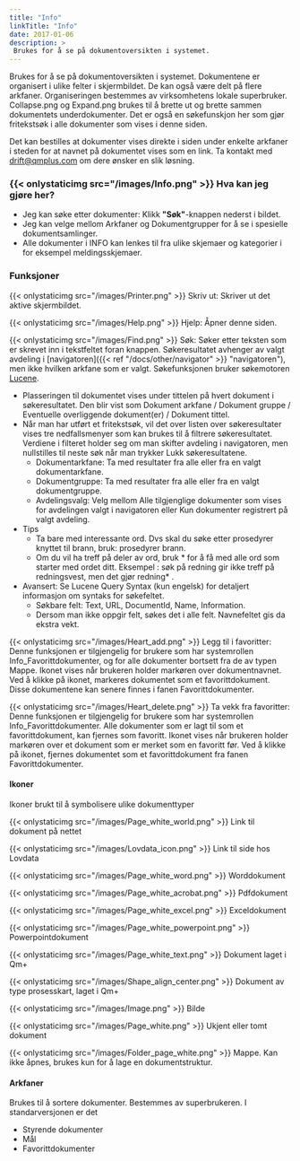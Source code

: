 ```yaml
---
title: "Info"
linkTitle: "Info"
date: 2017-01-06
description: >
 Brukes for å se på dokumentoversikten i systemet.
---
```

Brukes for å se på dokumentoversikten i systemet. Dokumentene er organisert i ulike felter i skjermbildet. De kan også være delt på flere arkfaner. Organiseringen bestemmes av virksomhetens lokale superbruker. Collapse.png og Expand.png brukes til å brette ut og brette sammen dokumentets underdokumenter. Det er også en søkefunskjon her som gjør fritekstsøk i alle dokumenter som vises i denne siden.

Det kan bestilles at dokumenter vises direkte i siden under enkelte arkfaner i steden for at navnet på dokumentet vises som en link. Ta kontakt med drift@qmplus.com om dere ønsker en slik løsning.

### {{< onlystaticimg src="/images/Info.png" >}} Hva kan jeg gjøre her?
* Jeg kan søke etter dokumenter: Klikk **"Søk"**-knappen nederst i bildet.
* Jeg kan velge mellom Arkfaner og Dokumentgrupper for å se i spesielle dokumentsamlinger.
* Alle dokumenter i INFO kan lenkes til fra ulike skjemaer og kategorier i for eksempel meldingsskjemaer.

### Funksjoner

{{< onlystaticimg src="/images/Printer.png" >}} Skriv ut: Skriver ut det aktive skjermbildet.

{{< onlystaticimg src="/images/Help.png" >}} Hjelp: Åpner denne siden.

{{< onlystaticimg src="/images/Find.png" >}} Søk: Søker etter teksten som er skrevet inn i tekstfeltet foran knappen. Søkeresultatet avhenger av valgt avdeling i [navigatoren]({{< ref "/docs/other/navigator" >}} "navigatoren"), men ikke hvilken arkfane som er valgt. Søkefunksjonen bruker søkemotoren [Lucene](http://lucene.apache.org/core/).

- Plasseringen til dokumentet vises under tittelen på hvert dokument i søkeresultatet. Den blir vist som Dokument arkfane / Dokument gruppe / Eventuelle overliggende dokument(er) / Dokument tittel.
- Når man har utført et fritekstsøk, vil det over listen over søkeresultater vises tre nedfallsmenyer som kan brukes til å filtrere søkeresultatet. Verdiene i filteret holder seg om man skifter avdeling i navigatoren, men nullstilles til neste søk når man trykker Lukk søkeresultatene.
  - Dokumentarkfane: Ta med resultater fra alle eller fra en valgt dokumentarkfane.
  - Dokumentgruppe: Ta med resultater fra alle eller fra en valgt dokumentgruppe.
  - Avdelingsvalg: Velg mellom Alle tilgjenglige dokumenter som vises for avdelingen valgt i navigatoren eller Kun dokumenter registrert på valgt avdeling.
- Tips
  - Ta bare med interessante ord. Dvs skal du søke etter prosedyrer knyttet til brann, bruk: prosedyrer brann.
  - Om du vil ha treff på deler av ord, bruk * for å få med alle ord som starter med ordet ditt. Eksempel : søk på redning gir ikke treff på redningsvest, men det gjør redning* .
- Avansert: Se Lucene Query Syntax (kun engelsk) for detaljert informasjon om syntaks for søkefeltet.
  - Søkbare felt: Text, URL, DocumentId, Name, Information.
  - Dersom man ikke oppgir felt, søkes det i alle felt. Navnefeltet gis da ekstra vekt.

{{< onlystaticimg src="/images/Heart_add.png" >}} Legg til i favoritter: Denne funksjonen er tilgjengelig for brukere som har systemrollen Info_Favorittdokumenter, og for alle dokumenter bortsett fra de av typen Mappe. Ikonet vises når brukeren holder markøren over dokumentnavnet. Ved å klikke på ikonet, markeres dokumentet som et favorittdokument. Disse dokumentene kan senere finnes i fanen Favorittdokumenter.

{{< onlystaticimg src="/images/Heart_delete.png" >}} Ta vekk fra favoritter: Denne funksjonen er tilgjengelig for brukere som har systemrollen Info_Favorittdokumenter. Alle dokumenter som er lagt til som et favorittdokument, kan fjernes som favoritt. Ikonet vises når brukeren holder markøren over et dokument som er merket som en favoritt før. Ved å klikke på ikonet, fjernes dokumentet som et favorittdokument fra fanen Favorittdokumenter.

#### Ikoner
Ikoner brukt til å symbolisere ulike dokumenttyper

{{< onlystaticimg src="/images/Page_white_world.png" >}} Link til dokument på nettet

{{< onlystaticimg src="/images/Lovdata_icon.png" >}} Link til side hos Lovdata

{{< onlystaticimg src="/images/Page_white_word.png" >}} Worddokument

{{< onlystaticimg src="/images/Page_white_acrobat.png" >}} Pdfdokument

{{< onlystaticimg src="/images/Page_white_excel.png" >}} Exceldokument

{{< onlystaticimg src="/images/Page_white_powerpoint.png" >}} Powerpointdokument

{{< onlystaticimg src="/images/Page_white_text.png" >}} Dokument laget i Qm+

{{< onlystaticimg src="/images/Shape_align_center.png" >}} Dokument av type prosesskart, laget i Qm+

{{< onlystaticimg src="/images/Image.png" >}} Bilde

{{< onlystaticimg src="/images/Page_white.png" >}} Ukjent eller tomt dokument

{{< onlystaticimg src="/images/Folder_page_white.png" >}} Mappe. Kan ikke åpnes, brukes kun for å lage en dokumentstruktur.

#### Arkfaner
Brukes til å sortere dokumenter. Bestemmes av superbrukeren. I standarversjonen er det

- Styrende dokumenter
- Mål
- Favorittdokumenter